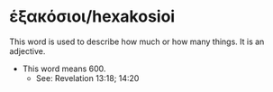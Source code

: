 # ἑξακόσιοι/hexakosioi
This word is used to describe how much or how many things. It is an adjective.
* This word means 600.
    * See: Revelation 13:18; 14:20
